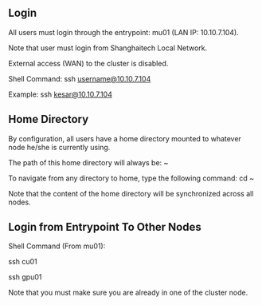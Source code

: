 ## Login

All users must login through the entrypoint: mu01 (LAN IP: 10.10.7.104).

Note that user must login from Shanghaitech Local Network. 

External access (WAN) to the cluster is disabled.

Shell Command: 
ssh username@10.10.7.104

Example: 
ssh kesar@10.10.7.104

## Home Directory

By configuration, all users have a home directory mounted to whatever node he/she is currently using.

The path of this home directory will always be: ~

To navigate from any directory to home, type the following command: cd ~

Note that the content of the home directory will be synchronized across all nodes.

## Login from Entrypoint To Other Nodes

Shell Command (From mu01):

ssh cu01

ssh gpu01

Note that you must make sure you are already in one of the cluster node.
